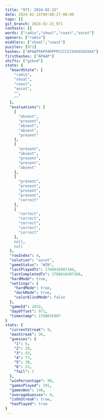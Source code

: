 ```yaml
---
title: "971: 2024-02-15"
date: 2024-02-15T09:08:27-08:00
tags: []
git_branch: 2024-02-15_971
contests: []
words: ["radio","shoal","coast","ascot"]
openers: ["radio"]
middlers: ["shoal","coast"]
puzzles: [971]
hashes: ["APAAPPAPPAPPPPCCCCCCXXXXXXXXXX"]
firsthashes: ["APAAP"]
shifts: ["gzkxd"]
state: {
  "boardState": [
    "radio",
    "shoal",
    "coast",
    "ascot",
    "",
    ""
  ],
  "evaluations": [
    [
      "absent",
      "present",
      "absent",
      "absent",
      "present"
    ],
    [
      "present",
      "absent",
      "present",
      "present",
      "absent"
    ],
    [
      "present",
      "present",
      "present",
      "present",
      "correct"
    ],
    [
      "correct",
      "correct",
      "correct",
      "correct",
      "correct"
    ],
    null,
    null
  ],
  "rowIndex": 4,
  "solution": "ascot",
  "gameStatus": "WIN",
  "lastPlayedTs": 1708016907386,
  "lastCompletedTs": 1708016907386,
  "hardMode": true,
  "settings": {
    "hardMode": true,
    "darkMode": true,
    "colorblindMode": false
  },
  "gameId": 1032,
  "dayOffset": 971,
  "timestamp": 1708016907
}
stats: {
  "currentStreak": 9,
  "maxStreak": 36,
  "guesses": {
    "1": 0,
    "2": 10,
    "3": 43,
    "4": 77,
    "5": 38,
    "6": 22,
    "fail": 1
  },
  "winPercentage": 99,
  "gamesPlayed": 191,
  "gamesWon": 190,
  "averageGuesses": 4,
  "isOnStreak": true,
  "hasPlayed": true
}
---
```

<!-- more -->
